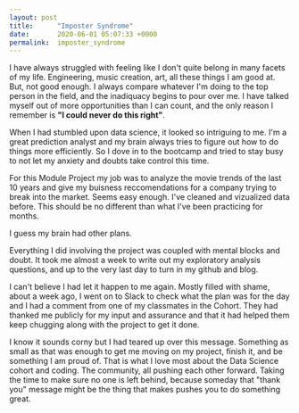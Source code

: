 ```yaml
---
layout: post
title:      "Imposter Syndrome"
date:       2020-06-01 05:07:33 +0000
permalink:  imposter_syndrome
---
```



I have always struggled with feeling like I don't quite belong in many facets of my life. Engineering, music creation, art, all these things I am good at. But, not good enough. I always compare whatever I'm doing to the top person in the field, and the inadiquacy begins to pour over me.  I have talked myself out of more opportunities than I can count, and the only reason I remember is **"I could never do this right"**. 

When I had stumbled upon data science, it looked so intriguing to me. I'm a great prediction analyst and my brain always tries to figure out how to do things more efficiently.  So I dove in to the bootcamp and tried to stay busy to not let my anxiety and doubts take control this time.

For this Module Project my job was to analyze the movie trends of the last 10 years and give my buisness reccomendations for a company trying to break into the market.  Seems easy enough. I've cleaned and vizualized data before. This should be no different than what I've been practicing for months. 

I guess my brain had other plans. 

Everything I did involving the project was coupled with mental blocks and doubt. It took me almost a week to write out my exploratory analysis questions, and up to the very last day to turn in my github and blog.

I can't believe I had let it happen to me again. Mostly filled with shame, about a week ago, I went on to Slack to check what the plan was for the day and I had a comment from one of my classmates in the Cohort. They had thanked me publicly for my input and assurance and that it had helped them keep chugging along with the project to get it done.

I know it sounds corny but I had teared up over this message.  Something as small as that was enough to get me moving on my project, finish it, and be something I am proud of. That is what I love most about the Data Science cohort and coding. The community, all pushing each other forward. Taking the time to make sure no one is left behind, because someday that "thank you" message might be the thing that makes pushes you to do something great.
